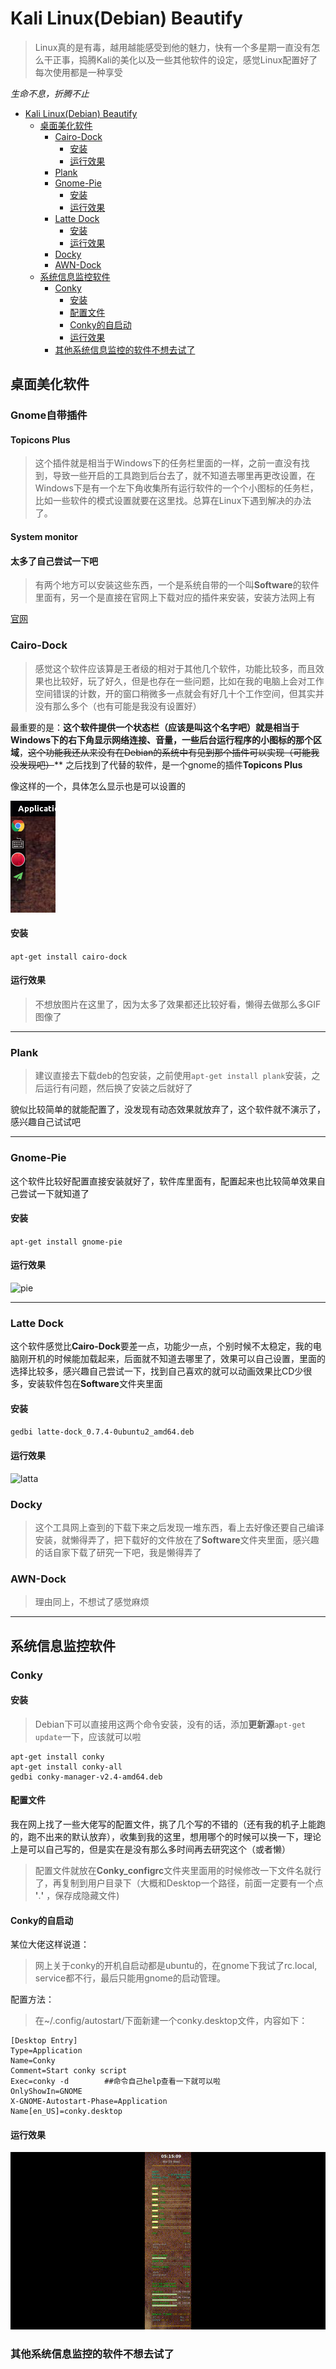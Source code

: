 # Kali Linux(Debian) Beautify

> Linux真的是有毒，越用越能感受到他的魅力，快有一个多星期一直没有怎么干正事，捣腾Kali的美化以及一些其他软件的设定，感觉Linux配置好了每次使用都是一种享受

_生命不息，折腾不止_

<!-- TOC -->

- [Kali Linux(Debian) Beautify](#kali-linuxdebian-beautify)
    - [桌面美化软件](#%E6%A1%8C%E9%9D%A2%E7%BE%8E%E5%8C%96%E8%BD%AF%E4%BB%B6)
        - [Cairo-Dock](#cairo-dock)
            - [安装](#%E5%AE%89%E8%A3%85)
            - [运行效果](#%E8%BF%90%E8%A1%8C%E6%95%88%E6%9E%9C)
        - [Plank](#plank)
        - [Gnome-Pie](#gnome-pie)
            - [安装](#%E5%AE%89%E8%A3%85-1)
            - [运行效果](#%E8%BF%90%E8%A1%8C%E6%95%88%E6%9E%9C-1)
        - [Latte Dock](#latte-dock)
            - [安装](#%E5%AE%89%E8%A3%85-2)
            - [运行效果](#%E8%BF%90%E8%A1%8C%E6%95%88%E6%9E%9C-2)
        - [Docky](#docky)
        - [AWN-Dock](#awn-dock)
    - [系统信息监控软件](#%E7%B3%BB%E7%BB%9F%E4%BF%A1%E6%81%AF%E7%9B%91%E6%8E%A7%E8%BD%AF%E4%BB%B6)
        - [Conky](#conky)
            - [安装](#%E5%AE%89%E8%A3%85-3)
            - [配置文件](#%E9%85%8D%E7%BD%AE%E6%96%87%E4%BB%B6)
            - [Conky的自启动](#conky%E7%9A%84%E8%87%AA%E5%90%AF%E5%8A%A8)
            - [运行效果](#%E8%BF%90%E8%A1%8C%E6%95%88%E6%9E%9C-3)
        - [其他系统信息监控的软件不想去试了](#%E5%85%B6%E4%BB%96%E7%B3%BB%E7%BB%9F%E4%BF%A1%E6%81%AF%E7%9B%91%E6%8E%A7%E7%9A%84%E8%BD%AF%E4%BB%B6%E4%B8%8D%E6%83%B3%E5%8E%BB%E8%AF%95%E4%BA%86)

<!-- /TOC -->

## 桌面美化软件

### Gnome自带插件

#### Topicons Plus

> 这个插件就是相当于Windows下的任务栏里面的一样，之前一直没有找到，导致一些开启的工具跑到后台去了，就不知道去哪里再更改设置，在Windows下是有一个左下角收集所有运行软件的一个个小图标的任务栏，比如一些软件的模式设置就要在这里找。总算在Linux下遇到解决的办法了。

#### System monitor

#### 太多了自己尝试一下吧

> 有两个地方可以安装这些东西，一个是系统自带的一个叫**Software**的软件里面有，另一个是直接在官网上下载对应的插件来安装，安装方法网上有

[官网](https://extensions.gnome.org/ "gnome")

### Cairo-Dock

> 感觉这个软件应该算是王者级的相对于其他几个软件，功能比较多，而且效果也比较好，玩了好久，但是也存在一些问题，比如在我的电脑上会对工作空间错误的计数，开的窗口稍微多一点就会有好几十个工作空间，但其实并没有那么多个（也有可能是我没有设置好）

最重要的是：**这个软件提供一个状态栏（应该是叫这个名字吧）就是相当于Windows下的右下角显示网络连接、音量，一些后台运行程序的小图标的那个区域**，~~这个功能我还从来没有在Debian的系统中有见到那个插件可以实现（可能我没发现吧）~~**
之后找到了代替的软件，是一个gnome的插件**Topicons Plus**

像这样的一个，具体怎么显示也是可以设置的

![notifacation](images/2019/03/notifacation.png)

#### 安装

`apt-get install cairo-dock`

#### 运行效果

> 不想放图片在这里了，因为太多了效果都还比较好看，懒得去做那么多GIF图像了

---

### Plank

> 建议直接去下载deb的包安装，之前使用`apt-get install plank`安装，之后运行有问题，然后换了安装之后就好了

貌似比较简单的就能配置了，没发现有动态效果就放弃了，这个软件就不演示了，感兴趣自己试试吧

---

### Gnome-Pie

这个软件比较好配置直接安装就好了，软件库里面有，配置起来也比较简单效果自己尝试一下就知道了

#### 安装

`apt-get install gnome-pie`

#### 运行效果

![pie](./images/gnomepie.gif)

---

### Latte Dock

这个软件感觉比**Cairo-Dock**要差一点，功能少一点，个别时候不太稳定，我的电脑刚开机的时候能加载起来，后面就不知道去哪里了，效果可以自己设置，里面的选择比较多，感兴趣自己尝试一下，找到自己喜欢的就可以动画效果比CD少很多，安装软件包在**Software**文件夹里面

#### 安装

`gedbi latte-dock_0.7.4-0ubuntu2_amd64.deb`

#### 运行效果

![latta](./images/latta.gif)

### Docky

> 这个工具网上查到的下载下来之后发现一堆东西，看上去好像还要自己编译安装，就懒得弄了，把下载好的文件放在了**Software**文件夹里面，感兴趣的话自家下载了研究一下吧，我是懒得弄了

### AWN-Dock

> 理由同上，不想试了感觉麻烦

---

## 系统信息监控软件

### Conky

#### 安装

> Debian下可以直接用这两个命令安装，没有的话，添加**更新源**`apt-get update`一下，应该就可以啦
```shell
apt-get install conky
apt-get install conky-all
gedbi conky-manager-v2.4-amd64.deb
```

#### 配置文件

我在网上找了一些大佬写的配置文件，挑了几个写的不错的（还有我的机子上能跑的，跑不出来的默认放弃），收集到我的这里，想用哪个的时候可以换一下，理论上是可以自己写的，但是实在是没有那么多时间再去研究这个（或者懒）
> 配置文件就放在**Conky_configrc**文件夹里面用的时候修改一下文件名就行了，再复制到用户目录下（大概和Desktop一个路径，前面一定要有一个点  **'**.**'** ，保存成隐藏文件)

#### Conky的自启动

某位大佬这样说道：
> 网上关于conky的开机自启动都是ubuntu的，在gnome下我试了rc.local, service都不行，最后只能用gnome的启动管理。

配置方法：
> 在~/.config/autostart/下面新建一个conky.desktop文件，内容如下：

```shell
[Desktop Entry]
Type=Application
Name=Conky
Comment=Start conky script
Exec=conky -d        ##命令自己help查看一下就可以啦
OnlyShowIn=GNOME
X-GNOME-Autostart-Phase=Application
Name[en_US]=conky.desktop
```

#### 运行效果

![conky](./images/conky.gif)

### 其他系统信息监控的软件不想去试了

